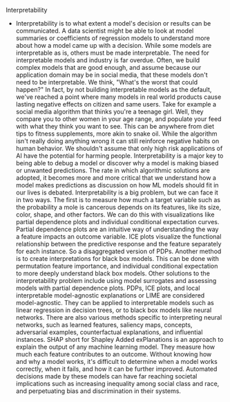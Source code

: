 Interpretability
- Interpretability is to what extent a model's decision or results can be communicated. A data scientist might be able to look at model summaries or coefficients of regression models to understand more about how a model came up with a decision. While some models are interpretable as is, others must be made interpretable. The need for interpretable models and industry is far overdue. Often, we build complex models that are good enough, and assume because our application domain may be in social media, that these models don't need to be interpretable. We think, "What's the worst that could happen?" In fact, by not building interpretable models as the default, we've reached a point where many models in real world products cause lasting negative effects on citizen and same users. Take for example a social media algorithm that thinks you're a teenage girl. Well, they compare you to other women in your age range, and populate your feed with what they think you want to see. This can be anywhere from diet tips to fitness supplements, more akin to snake oil. While the algorithm isn't really doing anything wrong it can still reinforce negative habits on human behavior. We shouldn't assume that only high risk applications of AI have the potential for harming people. Interpretability is a major key to being able to debug a model or discover why a model is making biased or unwanted predictions. The rate in which algorithmic solutions are adopted, it becomes more and more critical that we understand how a model makes predictions as discussion on how ML models should fit in our lives is debated. Interpretability is a big problem, but we can face it in two ways. The first is to measure how much a target variable such as the probability a mole is cancerous depends on its features, like its size, color, shape, and other factors. We can do this with visualizations like partial dependence plots and individual conditional expectation curves. Partial dependence plots are an intuitive way of understanding the way a feature impacts an outcome variable. ICE plots visualize the functional relationship between the predictive response and the feature separately for each instance. So a disaggregated version of PDPs. Another method is to create interpretations for black box models. This can be done with permutation feature importance, and individual conditional expectation to more deeply understand black box models. Other solutions to the interpretability problem include using model surrogates and assessing models with partial dependence plots. PDPs, ICE plots, and local interpretable model-agnostic explanations or LIME are considered model-agnostic. They can be applied to interpretable models such as linear regression in decision trees, or to black box models like neural networks. There are also various methods specific to interpreting neural networks, such as learned features, saliency maps, concepts, adversarial examples, counterfactual explanations, and influential instances. SHAP short for Shapley Added exPlanations is an approach to explain the output of any machine learning model. They measure how much each feature contributes to an outcome. Without knowing how and why a model works, it's difficult to determine when a model works correctly, when it fails, and how it can be further improved. Automated decisions made by these models can have far reaching societal implications such as increasing inequality among social class and race, and perpetuating bias and discrimination in their systems.